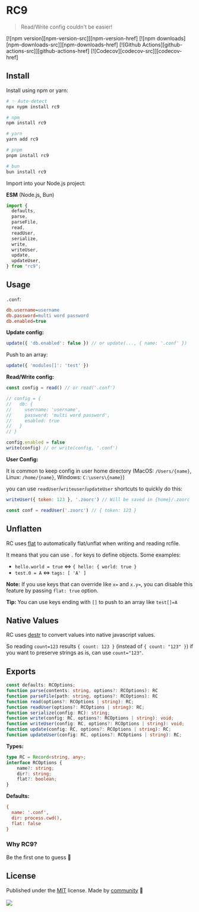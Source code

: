 # RC9

> Read/Write config couldn't be easier!

[![npm version][npm-version-src]][npm-version-href]
[![npm downloads][npm-downloads-src]][npm-downloads-href]
[![Github Actions][github-actions-src]][github-actions-href]
[![Codecov][codecov-src]][codecov-href]

## Install

Install using npm or yarn:

<!-- automd:pm-i -->

```sh
# ✨ Auto-detect
npx nypm install rc9

# npm
npm install rc9

# yarn
yarn add rc9

# pnpm
pnpm install rc9

# bun
bun install rc9
```

<!-- /automd -->

Import into your Node.js project:

<!-- automd:jsimport src="./src/index.ts"-->

**ESM** (Node.js, Bun)

```js
import {
  defaults,
  parse,
  parseFile,
  read,
  readUser,
  serialize,
  write,
  writeUser,
  update,
  updateUser,
} from "rc9";
```

<!-- /automd -->


## Usage

`.conf`:

```ini
db.username=username
db.password=multi word password
db.enabled=true
```

**Update config:**

```ts
update({ 'db.enabled': false }) // or update(..., { name: '.conf' })
```

Push to an array:

```ts
update({ 'modules[]': 'test' })
```

**Read/Write config:**

```ts
const config = read() // or read('.conf')

// config = {
//   db: {
//     username: 'username',
//     password: 'multi word password',
//     enabled: true
//   }
// }

config.enabled = false
write(config) // or write(config, '.conf')
```

**User Config:**

It is common to keep config in user home directory (MacOS: `/Users/{name}`, Linux: `/home/{name}`, Windows: `C:\users\{name}`)

you can use `readUser`/`writeuser`/`updateUser` shortcuts to quickly do this:

```js
writeUser({ token: 123 }, '.zoorc') // Will be saved in {home}/.zoorc

const conf = readUser('.zoorc') // { token: 123 }
```

## Unflatten

RC uses [flat](https://www.npmjs.com/package/flat) to automatically flat/unflat when writing and reading rcfile.

It means that you can use `.` for keys to define objects. Some examples:

- `hello.world = true` <=> `{ hello: { world: true }`
- `test.0 = A` <=> `tags: [ 'A' ]`

**Note:** If you use keys that can override like `x=` and `x.y=`, you can disable this feature by passing `flat: true` option.

**Tip:** You can use keys ending with `[]` to push to an array like `test[]=A`

## Native Values

RC uses [destr](https://www.npmjs.com/package/destr) to convert values into native javascript values.

So reading `count=123` results `{ count: 123 }` (instead of `{ count: "123" }`) if you want to preserve strings as is, can use `count="123"`.

## Exports

```ts
const defaults: RCOptions;
function parse(contents: string, options?: RCOptions): RC
function parseFile(path: string, options?: RCOptions): RC
function read(options?: RCOptions | string): RC;
function readUser(options?: RCOptions | string): RC;
function serialize(config: RC): string;
function write(config: RC, options?: RCOptions | string): void;
function writeUser(config: RC, options?: RCOptions | string): void;
function update(config: RC, options?: RCOptions | string): RC;
function updateUser(config: RC, options?: RCOptions | string): RC;
```

**Types:**

```ts
type RC = Record<string, any>;
interface RCOptions {
    name?: string;
    dir?: string;
    flat?: boolean;
}
```

**Defaults:**

```ini
{
  name: '.conf',
  dir: process.cwd(),
  flat: false
}
```

### Why RC9?

Be the first one to guess 🐇 <!-- Hint: do research about rc files history -->

## License

<!-- automd:contributors license=MIT -->

Published under the [MIT](https://github.com/unjs/rc9/blob/main/LICENSE) license.
Made by [community](https://github.com/unjs/rc9/graphs/contributors) 💛
<br><br>
<a href="https://github.com/unjs/rc9/graphs/contributors">
<img src="https://contrib.rocks/image?repo=unjs/rc9" />
</a>

<!-- /automd -->
